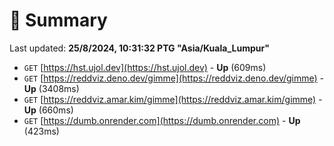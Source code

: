 # 📖 Summary
Last updated: **25/8/2024, 10:31:32 PTG "Asia/Kuala_Lumpur"**

- `GET` [https://hst.ujol.dev](https://hst.ujol.dev) - **Up** (609ms)
- `GET` [https://reddviz.deno.dev/gimme](https://reddviz.deno.dev/gimme) - **Up** (3408ms)
- `GET` [https://reddviz.amar.kim/gimme](https://reddviz.amar.kim/gimme) - **Up** (660ms)
- `GET` [https://dumb.onrender.com](https://dumb.onrender.com) - **Up** (423ms)

